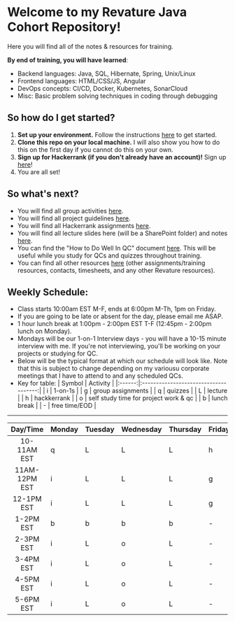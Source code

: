 # Welcome to my Revature Java Cohort Repository!
Here you will find all of the notes & resources for training.

**By end of training, you will have learned**: 
  - Backend languages: Java, SQL, Hibernate, Spring, Unix/Linux
  - Frontend languages: HTML/CSS/JS, Angular
  - DevOps concepts: CI/CD, Docker, Kubernetes, SonarCloud
  - Misc: Basic problem solving techniques in coding through debugging

## So how do I get started?
1. **Set up your environment.** Follow the instructions [here](./week-0/windows-environment-setup/windows-environment-setup.md) to get started.
2. **Clone this repo on your local machine.** I will also show you how to do this on the first day if you cannot do this on your own.
3. **Sign up for Hackerrank (if you don't already have an account)!** Sign up [here](https://www.hackerrank.com/)!
4. You are all set!

## So what's next?
* You will find all group activities [here](./group-activities/README.md).
* You will find all project guidelines [here](./project-guidelines/README.md).
* You will find all Hackerrank assignments [here](./hackerrank-assignments/README.md).
* You will find all lecture slides here (will be a SharePoint folder) and notes [here](./lecture-notes/README.md).
* You can find the "How to Do Well In QC" document [here](./study-materials/HowToDoWellInQC.pdf). This will be useful while you study for QCs and quizzes throughout training.
* You can find all other resources [here](./misc/README.md) (other assignments/training resources, contacts, timesheets, and any other Revature resources).

## Weekly Schedule:
* Class starts 10:00am EST M-F, ends at 6:00pm M-Th, 1pm on Friday.
* If you are going to be late or absent for the day, please email me ASAP.
* 1 hour lunch break at 1:00pm - 2:00pm EST T-F (12:45pm - 2:00pm lunch on Monday).
* Mondays will be our 1-on-1 Interview days - you will have a 10-15 minute interview with me.  If you're not interviewing, you'll be working on your projects or studying for QC.
* Below will be the typical format at which our schedule will look like. Note that this is subject to change depending on my variousu corporate meetings that I have to attend to and any scheduled QCs.
* Key for table:
    | Symbol |                Activity               |
    |:------:|:-------------------------------------:|
    |    i   |                1-on-1s                |
    |    g   |           group assignments           |
    |    q   |                quizzes                |
    |    L   |                lecture                |
    |    h   |              hackkerrank              |
    |    o   | self study time for project work & qc |
    |    b   |              lunch break              |
    |    -   |             free time/EOD             |
    
----------------------------------

|    Day/Time   | Monday | Tuesday | Wednesday | Thursday | Friday |
|:-------------:|--------|---------|-----------|----------|--------|
| 10-11AM EST   |    q   |    L    |     L     |     L    |    h   |
| 11AM-12PM EST |    i   |    L    |     L     |     L    |    g   |
| 12-1PM EST    |    i   |    L    |     L     |     L    |    g   |
| 1-2PM EST     |    b   |    b    |     b     |     b    |    -   |
| 2-3PM EST     |    i   |    L    |     o     |     L    |    -   |
| 3-4PM EST     |    i   |    L    |     o     |     L    |    -   |
| 4-5PM EST     |    i   |    L    |     o     |     L    |    -   |
| 5-6PM EST     |    i   |    L    |     o     |     L    |    -   |
